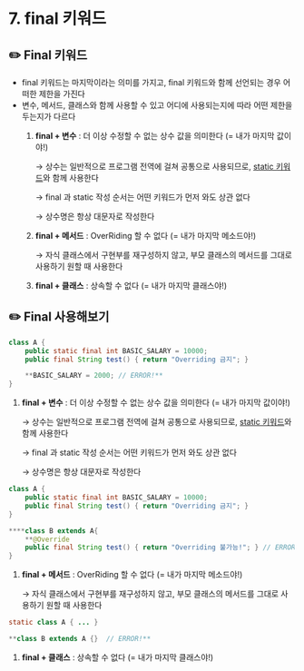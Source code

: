 # 7. final 키워드

## ✏️  Final 키워드

- final 키워드는 마지막이라는 의미를 가지고, final 키워드와 함께 선언되는 경우 어떠한 제한을 가진다
- 변수, 메서드, 클래스와 함께 사용할 수 있고 어디에 사용되는지에 따라 어떤 제한을 두는지가 다르다
    1. **final + 변수**          : 더 이상 수정할 수 없는 상수 값을 의미한다 (= 내가 마지막 값이야!)
        
        → 상수는 일반적으로 프로그램 전역에 걸쳐 공통으로 사용되므로, [static 키워드](5%20static%20%E1%84%8F%E1%85%B5%E1%84%8B%E1%85%AF%E1%84%83%E1%85%B3%2051424fe6813148eab8a14be3f6829271.md)와 함께 사용한다
        
        → final 과 static 작성 순서는 어떤 키워드가 먼저 와도 상관 없다
        
        → 상수명은 항상 대문자로 작성한다
        
    2. **final + 메서드**       : OverRiding 할 수 없다 (= 내가 마지막 메소드야!)
        
        → 자식 클래스에서 구현부를 재구성하지 않고, 부모 클래스의 메서드를 그대로 사용하기 원할 때 사용한다
        
    3. **final + 클래스**       : 상속할 수 없다 (= 내가 마지막 클래스야!)
    

## ✏️  Final 사용해보기

```java
class A {
	public static final int BASIC_SALARY = 10000;
	public final String test() { return "Overriding 금지"; }

	**BASIC_SALARY = 2000; // ERROR!**
}
```

1. **final + 변수**          : 더 이상 수정할 수 없는 상수 값을 의미한다 (= 내가 마지막 값이야!)
    
    → 상수는 일반적으로 프로그램 전역에 걸쳐 공통으로 사용되므로, [static 키워드](5%20static%20%E1%84%8F%E1%85%B5%E1%84%8B%E1%85%AF%E1%84%83%E1%85%B3%2051424fe6813148eab8a14be3f6829271.md)와 함께 사용한다
    
    → final 과 static 작성 순서는 어떤 키워드가 먼저 와도 상관 없다
    
    → 상수명은 항상 대문자로 작성한다
    

```java
class A {
	public static final int BASIC_SALARY = 10000;
	public final String test() { return "Overriding 금지"; }
}

****class B extends A{ 
	**@Override
	public final String test() { return "Overriding 불가능!"; } // ERROR!**
}
```

1. **final + 메서드**       : OverRiding 할 수 없다 (= 내가 마지막 메소드야!)
    
    → 자식 클래스에서 구현부를 재구성하지 않고, 부모 클래스의 메서드를 그대로 사용하기 원할 때 사용한다
    

```java
static class A { ... }

**class B extends A {}  // ERROR!**
```

1. **final + 클래스**       : 상속할 수 없다 (= 내가 마지막 클래스야!)